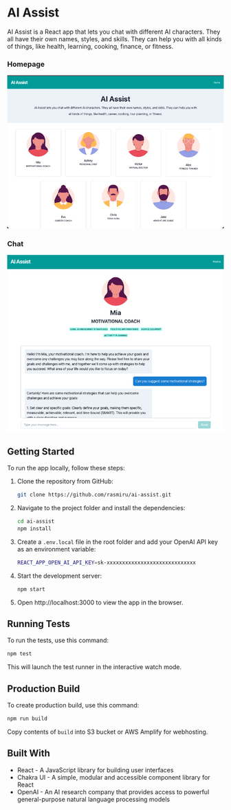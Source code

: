 # AI Assist

AI Assist is a React app that lets you chat with different AI characters. They all have their own names, styles, and skills. They can help you with all kinds of things, like health, learning, cooking, finance, or fitness. 

### Homepage
![ai-assist-homepage](./assets/ai-assist-homepage.png)

### Chat
![ai-assist-chat](./assets/ai-assist-chat.png)



## Getting Started

To run the app locally, follow these steps:

1. Clone the repository from GitHub:

    ```bash
    git clone https://github.com/rasmiru/ai-assist.git
    ```

2. Navigate to the project folder and install the dependencies:

    ```bash
    cd ai-assist
    npm install
    ```

3. Create a `.env.local` file in the root folder and add your OpenAI API key as an environment variable:

    ```bash
    REACT_APP_OPEN_AI_API_KEY=sk-xxxxxxxxxxxxxxxxxxxxxxxxxxxxx
    ```

4. Start the development server:

    ```bash
    npm start
    ```

5. Open http://localhost:3000 to view the app in the browser.

## Running Tests

To run the tests, use this command:

```bash
npm test
```

This will launch the test runner in the interactive watch mode.

## Production Build

To create production build, use this command:

```bash
npm run build
```

Copy contents of `build` into S3 bucket or AWS Amplify for webhosting.

## Built With
* React - A JavaScript library for building user interfaces
* Chakra UI - A simple, modular and accessible component library for React
* OpenAI - An AI research company that provides access to powerful general-purpose natural language processing models

